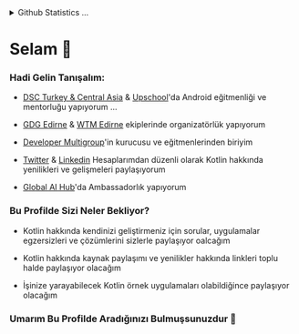 <Details>
  <Summary> Github Statistics ...</Summary>
    <p align="center">
      ![Serkan Alc GitHub stats](https://github-readme-stats.vercel.app/api?username=serkanalc&show_icons=true&theme=tokyonight)
    </p>   
</Details>

# Selam 👋





### Hadi Gelin Tanışalım:

- [DSC Turkey & Central Asia](https://www.linkedin.com/company/google-developers-communities-turkey) & [Upschool](https://www.upschool.io/)'da Android eğitmenliği ve mentorluğu yapıyorum ...

- [GDG Edirne](https://www.instagram.com/gdgedirne/) & [WTM Edirne](https://www.upschool.io/)  ekiplerinde organizatörlük yapıyorum   

- [Developer Multigroup](https://www.youtube.com/channel/UCo8vjYW1ZEzhREWZBRihRRg)'in kurucusu ve eğitmenlerinden biriyim

- [Twitter](https://twitter.com/Aserkanalc) & [Linkedin](https://www.linkedin.com/in/serkanalc/) Hesaplarımdan düzenli olarak Kotlin hakkında yenilikleri ve gelişmeleri paylaşıyorum 

- [Global AI Hub](https://globalaihub.com/)'da Ambassadorlık yapıyorum 




### Bu Profilde Sizi Neler Bekliyor?

- Kotlin hakkında kendinizi geliştirmeniz için sorular, uygulamalar egzersizleri ve çözümlerini sizlerle paylaşıyor oalcağım

- Kotlin hakkında kaynak paylaşımı ve yenilikler hakkında linkleri toplu halde paylaşıyor olacağım

- İşinize yarayabilecek Kotlin örnek uygulamaları olabildiğince paylaşıyor olacağım


### Umarım Bu Profilde Aradığınızı Bulmuşsunuzdur 🚀





